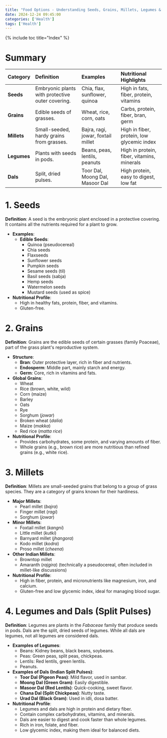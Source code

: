 ```yaml
---
title: "Food Options - Understanding Seeds, Grains, Millets, Legumes & Pulses"
date: 2024-12-24 09:45:00
categories: ['Health']
tags: ['Health']
---
```

{% include toc title="Index" %}

# Summary
| **Category**  | **Definition**                                   | **Examples**                       | **Nutritional Highlights**                 |
|:--------------|:-------------------------------------------------|:-----------------------------------|:-------------------------------------------|
| **Seeds**     | Embryonic plants with protective outer covering. | Chia, flax, sunflower, quinoa      | High in fats, fiber, protein, vitamins     |
| **Grains**    | Edible seeds of grasses.                         | Wheat, rice, corn, oats            | Carbs, protein, fiber, bran, germ          |
| **Millets**   | Small-seeded, hardy grains from grasses.         | Bajra, ragi, jowar, foxtail millet | High in fiber, protein, low glycemic index |
| **Legumes**   | Plants with seeds in pods.                       | Beans, peas, lentils, peanuts      | High in protein, fiber, vitamins, minerals |
| **Dals**      | Split, dried pulses.                             | Toor Dal, Moong Dal, Masoor Dal    | High protein, easy to digest, low fat      |

# 1. Seeds
**Definition**: A seed is the embryonic plant enclosed in a protective covering.
It contains all the nutrients required for a plant to grow.

- **Examples**:
    - **Edible Seeds**:
        - Quinoa (pseudocereal)
        - Chia seeds
        - Flaxseeds
        - Sunflower seeds
        - Pumpkin seeds
        - Sesame seeds (til)
        - Basil seeds (sabja)
        - Hemp seeds
        - Watermelon seeds
        - Mustard seeds (used as spice)
- **Nutritional Profile**:
    - High in healthy fats, protein, fiber, and vitamins.
    - Gluten-free.

# 2. Grains
**Definition**: Grains are the edible seeds of certain grasses (family Poaceae), 
part of the grass plant's reproductive system.

- **Structure**:
    - **Bran**: Outer protective layer, rich in fiber and nutrients.
    - **Endosperm**: Middle part, mainly starch and energy.
    - **Germ**: Core, rich in vitamins and fats.
- **Global Grains**:
    - Wheat
    - Rice (brown, white, wild)
    - Corn (maize)
    - Barley
    - Oats
    - Rye
    - Sorghum (*jowar*)
    - Broken wheat (*dalia*)
    - Maize (*makka*)
    - Red rice (*matta rice*)
- **Nutritional Profile**:
    - Provides carbohydrates, some protein, and varying amounts of fiber.
    - Whole grains (e.g., brown rice) are more nutritious than refined grains (e.g., white rice).

# 3. Millets
**Definition**: Millets are small-seeded grains that belong to a group of grass species. 
They are a category of grains known for their hardiness.

- **Major Millets**:
    - Pearl millet (*bajra*)
    - Finger millet (*ragi*)
    - Sorghum (*jowar*)
- **Minor Millets**:
    - Foxtail millet (*kangni*)
    - Little millet (*kutki*)
    - Barnyard millet (*jhangora*)
    - Kodo millet (*kodra*)
    - Proso millet (*cheena*)
- **Other Indian Millets**:
    - Browntop millet
    - Amaranth (*rajgira*) (technically a pseudocereal, often included in millet-like discussions)
- **Nutritional Profile**:
    - High in fiber, protein, and micronutrients like magnesium, iron, and calcium.
    - Gluten-free and low glycemic index, ideal for managing blood sugar.

# 4. Legumes and Dals (Split Pulses)
**Definition**: Legumes are plants in the *Fabaceae* family that produce seeds in pods. 
Dals are the split, dried seeds of legumes. While all dals are legumes, not all 
legumes are considered dals.

- **Examples of Legumes**:
    - Beans: Kidney beans, black beans, soybeans.
    - Peas: Green peas, split peas, chickpeas.
    - Lentils: Red lentils, green lentils.
    - Peanuts.
- **Examples of Dals (Indian Split Pulses)**:
    - **Toor Dal (Pigeon Peas)**: Mild flavor, used in sambar.
    - **Moong Dal (Green Gram)**: Easily digestible.
    - **Masoor Dal (Red Lentils)**: Quick-cooking, sweet flavor.
    - **Chana Dal (Split Chickpeas)**: Nutty taste.
    - **Urad Dal (Black Gram)**: Used in idli, dosa batter.
- **Nutritional Profile**:
    - Legumes and dals are high in protein and dietary fiber.
    - Contain complex carbohydrates, vitamins, and minerals.
    - Dals are easier to digest and cook faster than whole legumes.
    - Rich in iron, folate, and fiber.
    - Low glycemic index, making them ideal for balanced diets.